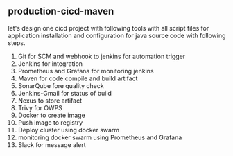 ## production-cicd-maven

let's design one cicd project with following tools with all script files for application installation and configuration for java source code with following steps.

1. Git for SCM and webhook to jenkins for automation trigger
2. Jenkins for integration
3. Prometheus and Grafana for monitoring jenkins
4. Maven for code compile and build artifact
5. SonarQube fore quality check 
6. Jenkins-Gmail for status of build
7. Nexus to store artifact
8. Trivy for OWPS
9. Docker to create image
10. Push image to registry
11. Deploy cluster using docker swarm
12. monitoring docker swarm using Prometheus and Grafana
13. Slack for message alert

